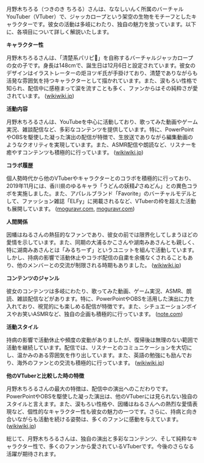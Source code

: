 月野木ちろる（つきのき ちろる）さんは、ななしいんく所属のバーチャルYouTuber（VTuber）で、ジャッカロープという架空の生物をモチーフとしたキャラクターです。彼女の活動は多岐にわたり、独自の魅力を放っています。以下に、各項目について詳しく解説いたします。

**キャラクター性**

月野木ちろるさんは、「清楚系パリピ🥳」を自称するバーチャルジャッカロープの女の子です。身長は148cmで、誕生日は12月6日と設定されています。彼女のデザインはイラストレーターの炬ヨツギ氏が手掛けており、清楚でありながらも活発な雰囲気を持つキャラクターとして描かれています。また、涙もろい性格で知られ、配信中に感極まって涙を流すことも多く、ファンからはその純粋さが愛されています。 ([wikiwiki.jp](https://wikiwiki.jp/774inc/%E6%9C%88%E9%87%8E%E6%9C%A8%E3%81%A1%E3%82%8D%E3%82%8B?utm_source=openai))

**活動内容**

月野木ちろるさんは、YouTubeを中心に活動しており、歌ってみた動画やゲーム実況、雑談配信など、多彩なコンテンツを提供しています。特に、PowerPointやOBSを駆使した凝った演出の配信が特徴で、生放送でありながら編集動画のようなクオリティを実現しています。また、ASMR配信や朗読など、リスナーを癒やすコンテンツも積極的に行っています。 ([wikiwiki.jp](https://wikiwiki.jp/774inc/%E6%9C%88%E9%87%8E%E6%9C%A8%E3%81%A1%E3%82%8D%E3%82%8B?utm_source=openai))

**コラボ履歴**

個人勢時代から他のVTuberやキャラクターとのコラボを積極的に行っており、2019年11月には、香川県のゆるキャラ「うどんの妖精♪さぬどん」との異色コラボを実施しました。また、アパレルブランド「Favorite」のバーチャルモデルとして、ファッション雑誌「ELFy」に掲載されるなど、VTuberの枠を超えた活動も展開しています。 ([moguravr.com](https://www.moguravr.com/vtuber-udon-collabo/?utm_source=openai), [moguravr.com](https://www.moguravr.com/vtuber-favorite-fashion-model/?utm_source=openai))

**人間関係**

因幡はねるさんの熱狂的なファンであり、彼女の前では限界化してしまうほどの愛情を示しています。また、同期の大浦るかこさんや湖南みあさんとも親しく、特に湖南みあさんとは「みるちーず」というユニットを組んで活動しています。しかし、持病の影響で活動休止やコラボ配信の自粛を余儀なくされることもあり、他のメンバーとの交流が制限される時期もありました。 ([wikiwiki.jp](https://wikiwiki.jp/774inc/%E6%9C%88%E9%87%8E%E6%9C%A8%E3%81%A1%E3%82%8D%E3%82%8B?utm_source=openai))

**コンテンツのジャンル**

彼女のコンテンツは多岐にわたり、歌ってみた動画、ゲーム実況、ASMR、朗読、雑談配信などがあります。特に、PowerPointやOBSを活用した演出に力を入れており、視覚的にも楽しめる配信が特徴です。また、シチュエーションボイスやお笑いASMRなど、独自の企画も積極的に行っています。 ([note.com](https://note.com/tokiwa_kira/n/n8c88c886b494?utm_source=openai))

**活動スタイル**

持病の影響で活動休止や頻度の変動がありましたが、復帰後は無理のない範囲で活動を継続しています。配信では、リスナーとのコミュニケーションを大切にし、温かみのある雰囲気を作り出しています。また、英語の勉強にも励んでおり、海外のファンとの交流も積極的に行っています。 ([wikiwiki.jp](https://wikiwiki.jp/774inc/%E6%9C%88%E9%87%8E%E6%9C%A8%E3%81%A1%E3%82%8D%E3%82%8B?utm_source=openai))

**他のVTuberと比較した時の特徴**

月野木ちろるさんの最大の特徴は、配信中の演出へのこだわりです。PowerPointやOBSを駆使した凝った演出は、他のVTuberには見られない独自のスタイルと言えます。また、涙もろい性格や、因幡はねるさんへの熱烈な愛情表現など、個性的なキャラクター性も彼女の魅力の一つです。さらに、持病と向き合いながらも活動を続ける姿勢は、多くのファンに感動を与えています。 ([wikiwiki.jp](https://wikiwiki.jp/774inc/%E6%9C%88%E9%87%8E%E6%9C%A8%E3%81%A1%E3%82%8D%E3%82%8B?utm_source=openai))

総じて、月野木ちろるさんは、独自の演出と多彩なコンテンツ、そして純粋なキャラクター性で、多くのファンから愛されているVTuberです。今後のさらなる活躍が期待されます。 